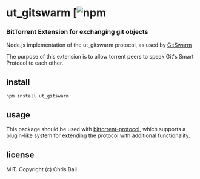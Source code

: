 # ut_gitswarm [![npm](https://npmjs.org/package/ut_gitswarm)

### BitTorrent Extension for exchanging git objects

Node.js implementation of the ut_gitswarm protocol, as used by [GitSwarm](http://gitswarm.com)

The purpose of this extension is to allow torrent peers to speak Git's Smart Protocol to each other. 

## install

```
npm install ut_gitswarm
```

## usage

This package should be used with [bittorrent-protocol](https://github.com/feross/bittorrent-protocol), which supports a plugin-like system for extending the protocol with additional functionality.

## license

MIT. Copyright (c) Chris Ball.
